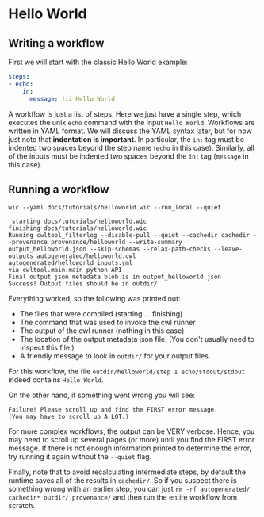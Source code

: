 # Hello World

## Writing a workflow

First we will start with the classic Hello World example:

```yaml
steps:
- echo:
    in:
      message: !ii Hello World
```

A workflow is just a list of steps. Here we just have a single step, which executes the unix `echo` command with the input `Hello World`. Workflows are written in YAML format. We will discuss the YAML syntax later, but for now just note that **indentation is important**. In particular, the `in:` tag must be indented two spaces beyond the step name (`echo` in this case). Similarly, all of the inputs must be indented two spaces beyond the `in:` tag (`message` in this case).

## Running a workflow

`wic --yaml docs/tutorials/helloworld.wic --run_local --quiet`

```
 starting docs/tutorials/helloworld.wic
finishing docs/tutorials/helloworld.wic
Running cwltool_filterlog --disable-pull --quiet --cachedir cachedir --provenance provenance/helloworld --write-summary output_helloworld.json --skip-schemas --relax-path-checks --leave-outputs autogenerated/helloworld.cwl autogenerated/helloworld_inputs.yml
via cwltool.main.main python API
Final output json metadata blob is in output_helloworld.json
Success! Output files should be in outdir/
```

Everything worked, so the following was printed out:

* The files that were compiled (starting ... finishing)
* The command that was used to invoke the cwl runner
* The output of the cwl runner (nothing in this case)
* The location of the output metadata json file. (You don't usually need to inspect this file.)
* A friendly message to look in `outdir/` for your output files.

For this workflow, the file `outdir/helloworld/step 1 echo/stdout/stdout` indeed contains `Hello World`.

On the other hand, if something went wrong you will see:
```
Failure! Please scroll up and find the FIRST error message.
(You may have to scroll up A LOT.)
```

For more complex workflows, the output can be VERY verbose. Hence, you may need to scroll up several pages (or more) until you find the FIRST error message. If there is not enough information printed to determine the error, try running it again without the `--quiet` flag.

Finally, note that to avoid recalculating intermediate steps, by default the runtime saves all of the results in `cachedir/`. So if you suspect there is something wrong with an earlier step, you can just `rm -rf autogenerated/ cachedir* outdir/ provenance/` and then run the entire workflow from scratch.
